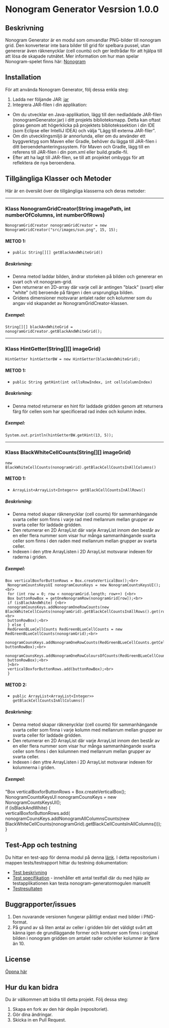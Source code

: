 # Nonogram Generator Vesrsion 1.0.0

## Beskrivning
Nonogram Generator är en modul som omvandlar PNG-bilder till nonogram grid. Den konverterar inte bara bilder till grid för spelbara pussel, utan genererar även räknenycklar (cell counts) och ger ledtrådar för att hjälpa till att lösa de skapade rutnätet. 
Mer information om hur man spelar Nonogram-spelet finns här: [Nonogram](https://sv.wikipedia.org/wiki/Japanskt_bildkryss)

## Installation
För att använda Nonogram Generator, följ dessa enkla steg:

1. Ladda ner följande JAR: [jar](https://github.com/Vanja-Maric/Nonogram-generator/blob/main/nonogramGenerator.jar)
2. Integrera JAR-filen i din applikation:
- Om du utvecklar en Java-applikation, lägg till den nedladdade JAR-filen (nonogramGenerator.jar) i ditt projekts biblioteksmapp. Detta kan oftast göras genom att högerklicka på projektets bibliotekssektion i din IDE (som Eclipse eller IntelliJ IDEA) och välja "Lägg till externa JAR-filer".
- Om din utvecklingsmiljö är annorlunda, eller om du använder ett byggverktyg som Maven eller Gradle, behöver du lägga till JAR-filen i ditt beroendehanteringssystem. För Maven och Gradle, lägg till en referens till JAR-filen i din pom.xml eller build.gradle-fil.
- Efter att ha lagt till JAR-filen, se till att projektet ombyggs för att reflektera de nya beroendena.

## Tillgängliga Klasser och Metoder
Här är en översikt över de tillgängliga klasserna och deras metoder:

***
### Klass NonogramGridCreator(String imagePath, int numberOfColumns, int numberOfRows)
```NonogramGridCreator nonogramGridCreator = new NonogramGridCreator("src/images/sun.png", 15, 15);```

#### METOD 1:
- ```public String[][] getBlackAndWhiteGrid()```

##### Beskrivning:
- Denna metod laddar bilden, ändrar storleken på bilden och genererar en svart och vit nonogram-grid.
- Den returnerar en 2D-array där varje cell är antingen "black" (svart) eller "white" (vit) beroende på färgen i den ursprungliga bilden.
- Gridens dimensioner motsvarar antalet rader och kolumner som du angav vid skapandet av NonogramGridCreator-klassen.

##### Exempel:
```String[][] blackAndWhiteGrid = nonogramGridCreator.getBlackAndWhiteGrid();```

***

### Klass HintGetter(String[][] imageGrid) 
```HintGetter hintGetterBW = new HintGetter(blackAndWhiteGrid);```

#### METOD 1:
- ```public String getHint(int cellsRowIndex, int cellsColumnIndex) ```

##### Beskrivning:
- Denna metod returnerar en hint för laddade gridden genom att returnera färg för cellen som har specificerad rad index och kolumn index.

##### Exempel:
```System.out.println(hintGetterBW.getHint(13, 5));```

***

### Klass BlackWhiteCellCounts(String[][] imageGrid) 
```new BlackWhiteCellCounts(nonogramGrid).getBlackCellCountsInAllColumns()```

#### METOD 1:
- ```ArrayList<ArrayList<Integer>> getBlackCellCountsInAllRows()```

##### Beskrivning:
- Denna metod skapar räknenycklar (cell counts) för sammanhängande svarta celler som finns i varje rad med mellanrum mellan grupper av svarta celler för laddade gridden.
- Den returnerar en 2D ArrayList där varje ArrayList innom den består av en eller flera nummer som visar hur många sammanhängande svarta celler som finns i den raden med mellanrum mellan grupper av svarta celler. 
- Indexen i den yttre ArrayListen i 2D ArrayList motsvarar indexen för raderna i griden.

##### Exempel:
```
Box verticalBoxforButtonRows = Box.createVerticalBox();<br>
 NonogramCountsKeysUI nonogramCounsKeys = new NonogramCountsKeysUI();<br>
 for (int row = 0; row < nonogramGrid.length; row++) {<br>
 Box buttonRowBox = getOneNonogramRow(nonogramGrid[row]);<br>
 if (isBlackAndWhite) {<br>
 nonogramCounsKeys.addNonogramOneRowCounts(new BlackWhiteCellCounts(nonogramGrid).getBlackCellCountsInAllRows().get(row),<br>
 buttonRowBox);<br>
 } else {
 RedGreenBLueCellCounts RedGreenBLueCellCounts = new RedGreenBLueCellCounts(nonogramGrid);<br>
 nonogramCounsKeys.addNonogramOneRowCounts(RedGreenBLueCellCounts.getCellCountsRows().get(row), buttonRowBox);<br>
 nonogramCounsKeys.addNonogramOneRowColoursOfCounts(RedGreenBLueCellCounts.getCountsColorsRows().get(row),v
 buttonRowBox);<br>
 }<br>
 verticalBoxforButtonRows.add(buttonRowBox);<br>
 }
 ```

#### METOD 2:
- ```public ArrayList<ArrayList<Integer>> getBlackCellCountsInAllColumns()```

##### Beskrivning:
- Denna metod skapar räknenycklar (cell counts) för sammanhängande svarta celler som finna i varje kolumn med mellanrum mellan grupper av svarta celler för laddade gridden.
- Den returnerar en 2D ArrayList där varje ArrayList innom den består av en eller flera nummer som visar hur många sammanhängande svarta celler som finns i den kolumnen med mellanrum mellan grupper av svarta celler. 
- Indexen i den yttre ArrayListen i 2D ArrayList motsvarar indexen för kolumnerna i griden.

##### Exempel:
"Box verticalBoxforButtonRows = Box.createVerticalBox();
 NonogramCountsKeysUI nonogramCounsKeys = new NonogramCountsKeysUI(); <br>
 if (isBlackAndWhite) { <br>
 verticalBoxforButtonRows.add( <br>
 nonogramCounsKeys.addNonogramAllColumnsCounts(new BlackWhiteCellCounts(nonogramGrid).getBlackCellCountsInAllColumns())); <br>
 }

## Test-App och testning
Du hittar en test-app för denna modul på denna [länk](https://github.com/Vanja-Maric/Nonogram-test-app/tree/main).
I detta repositorium i mappen tests/testrapport hittar du testning dokumentation:
- [Test beskrivning](https://github.com/Vanja-Maric/Nonogram-test-app/blob/main/tests/testraport/testsDescription.md)
- [Test specifikation](https://github.com/Vanja-Maric/Nonogram-test-app/blob/main/tests/testraport/testSpecification.md) - innehåller ett antal testfall där du med hjälp av testapplikationen kan testa nonogram-generatormogulen manuellt
- [Testresultaten](https://github.com/Vanja-Maric/Nonogram-test-app/blob/main/tests/testraport/testResults.md)

## Buggrapporter/issues
1. Den nuvarande versionen fungerar pålitligt endast med bilder i PNG-format.
2. På grund av så liten antal av celler i gridden blir det väldigt svårt att känna igen de grundläggande former och konturer som finns i original bilden i nonogram gridden om antalet rader och/eller kolumner är färre än 10.

## License
[Öppna här](https://github.com/Vanja-Maric/Nonogram-generator/blob/main/LICENSE)

## Hur du kan bidra
Du är välkommen att bidra till detta projekt. Följ dessa steg:

1. Skapa en fork av den här depån (repositoriet).
2. Gör dina ändringar.
3. Skicka in en Pull Request.